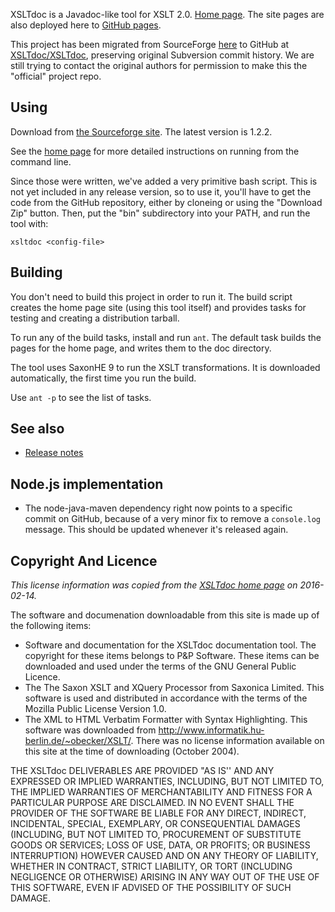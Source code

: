 XSLTdoc is a Javadoc-like tool for XSLT 2.0. [Home 
page](http://www.pnp-software.com/XSLTdoc/). The site pages are also deployed
here to [GitHub pages](http://xsltdoc.github.io/).

This project has been migrated from SourceForge
[here](https://sourceforge.net/projects/xsltdoc/) to GitHub at
[XSLTdoc/XSLTdoc](https://github.com/XSLTdoc/XSLTdoc), preserving original
Subversion commit history. 
We are still trying to contact the original authors for permission to make this 
the "official" project repo.


## Using

Download from [the Sourceforge
site](https://sourceforge.net/projects/xsltdoc/files/xsltdoc/). The latest
version is 1.2.2.

See the [home page](http://www.pnp-software.com/XSLTdoc/) for more
detailed instructions on running from the command line.

Since those were written, we've added a very primitive bash script. This is not
yet included in any release version, so to use it, you'll have to get the code 
from the GitHub repository, either by cloneing or using the "Download Zip" 
button. Then,
put the "bin" subdirectory into your PATH, and run the tool with:

```
xsltdoc <config-file>
```


## Building

You don't need to build this project in order to run it. The build script
creates the home page site (using this tool itself) and provides tasks for
testing and creating a distribution tarball.

To run any of the build tasks, install and run `ant`. The default task builds 
the pages for the home page, and writes them to the doc directory.

The tool uses SaxonHE 9 to run the XSLT transformations. It is downloaded
automatically, the first time you run the build.

Use `ant -p` to see the list of tasks.


## See also 

* [Release notes](release-notes.md)


## Node.js implementation

* The node-java-maven dependency right now points to a specific commit on
  GitHub, because of a very minor
  fix to remove a `console.log` message. This should be updated whenever 
  it's released again.

## Copyright And Licence

*This license information was copied from the [XSLTdoc home
page](http://www.pnp-software.com/XSLTdoc/#CopyrightAndLicence) on
2016-02-14.*

The software and documenation downloadable from this site is made up of the 
following items:

* Software and documentation for the XSLTdoc documentation tool. The copyright 
  for these items belongs to P&P Software. These items can be downloaded and 
  used under the terms of the GNU General Public Licence.
* The The Saxon XSLT and XQuery Processor from Saxonica Limited. This software 
  is used and distributed in accordance with the terms of the Mozilla Public 
  License Version 1.0.
* The XML to HTML Verbatim Formatter with Syntax Highlighting. This software 
  was downloaded from http://www.informatik.hu-berlin.de/~obecker/XSLT/. There 
  was no license information available on this site at the time of downloading 
  (October 2004).

THE XSLTdoc DELIVERABLES ARE PROVIDED "AS IS'' AND ANY EXPRESSED OR IMPLIED 
WARRANTIES, INCLUDING, BUT NOT LIMITED TO, THE IMPLIED WARRANTIES OF 
MERCHANTABILITY AND FITNESS FOR A PARTICULAR PURPOSE ARE DISCLAIMED. IN NO 
EVENT SHALL THE PROVIDER OF THE SOFTWARE BE LIABLE FOR ANY DIRECT, INDIRECT, 
INCIDENTAL, SPECIAL, EXEMPLARY, OR CONSEQUENTIAL DAMAGES (INCLUDING, BUT NOT 
LIMITED TO, PROCUREMENT OF SUBSTITUTE GOODS OR SERVICES; LOSS OF USE, DATA, OR 
PROFITS; OR BUSINESS INTERRUPTION) HOWEVER CAUSED AND ON ANY THEORY OF 
LIABILITY, WHETHER IN CONTRACT, STRICT LIABILITY, OR TORT (INCLUDING NEGLIGENCE 
OR OTHERWISE) ARISING IN ANY WAY OUT OF THE USE OF THIS SOFTWARE, EVEN IF 
ADVISED OF THE POSSIBILITY OF SUCH DAMAGE.
